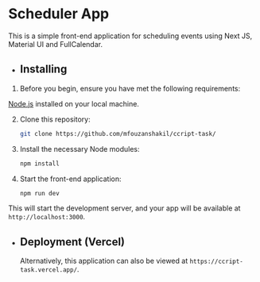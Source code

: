 # Scheduler App

  This is a simple front-end application for scheduling events using Next JS, Material UI and FullCalendar.

- ## Installing

1. Before you begin, ensure you have met the following requirements:

  [Node.js](https://nodejs.org/) installed on your local machine.

2. Clone this repository:

   ```bash
   git clone https://github.com/mfouzanshakil/ccript-task/
   ```

3. Install the necessary Node modules:

   ```bash
   npm install
   ```

4. Start the front-end application:

   ```bash
   npm run dev
   ```

  This will start the development server, and your app will be available at `http://localhost:3000`.

- ## Deployment (Vercel)

  Alternatively, this application can also be viewed at `https://ccript-task.vercel.app/`.

